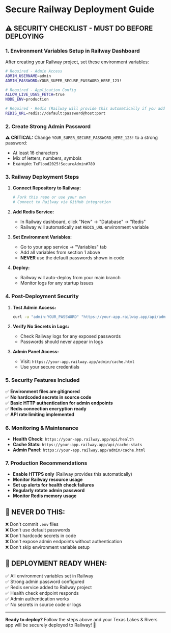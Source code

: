 # Secure Railway Deployment Guide

## ⚠️ SECURITY CHECKLIST - MUST DO BEFORE DEPLOYING

### 1. **Environment Variables Setup in Railway Dashboard**

After creating your Railway project, set these environment variables:

```bash
# Required - Admin Access
ADMIN_USERNAME=admin
ADMIN_PASSWORD=YOUR_SUPER_SECURE_PASSWORD_HERE_123!

# Required - Application Config  
ALLOW_LIVE_USGS_FETCH=true
NODE_ENV=production

# Required - Redis (Railway will provide this automatically if you add Redis service)
REDIS_URL=redis://default:password@host:port
```

### 2. **Create Strong Admin Password**

**⚠️ CRITICAL:** Change `YOUR_SUPER_SECURE_PASSWORD_HERE_123!` to a strong password:
- At least 16 characters
- Mix of letters, numbers, symbols
- Example: `TxFlood2025!SecureAdmin#789`

### 3. **Railway Deployment Steps**

1. **Connect Repository to Railway:**
   ```bash
   # Fork this repo or use your own
   # Connect to Railway via GitHub integration
   ```

2. **Add Redis Service:**
   - In Railway dashboard, click "New" → "Database" → "Redis"
   - Railway will automatically set `REDIS_URL` environment variable

3. **Set Environment Variables:**
   - Go to your app service → "Variables" tab
   - Add all variables from section 1 above
   - **NEVER** use the default passwords shown in code

4. **Deploy:**
   - Railway will auto-deploy from your main branch
   - Monitor logs for any startup issues

### 4. **Post-Deployment Security**

1. **Test Admin Access:**
   ```bash
   curl -u "admin:YOUR_PASSWORD" "https://your-app.railway.app/api/admin/cache"
   ```

2. **Verify No Secrets in Logs:**
   - Check Railway logs for any exposed passwords
   - Passwords should never appear in logs

3. **Admin Panel Access:**
   - Visit: `https://your-app.railway.app/admin/cache.html`
   - Use your secure credentials

### 5. **Security Features Included**

✅ **Environment files are gitignored**  
✅ **No hardcoded secrets in source code**  
✅ **Basic HTTP authentication for admin endpoints**  
✅ **Redis connection encryption ready**  
✅ **API rate limiting implemented**  

### 6. **Monitoring & Maintenance**

- **Health Check:** `https://your-app.railway.app/api/health`
- **Cache Stats:** `https://your-app.railway.app/api/cache-stats`
- **Admin Panel:** `https://your-app.railway.app/admin/cache.html`

### 7. **Production Recommendations**

- **Enable HTTPS only** (Railway provides this automatically)
- **Monitor Railway resource usage**
- **Set up alerts for health check failures**
- **Regularly rotate admin password**
- **Monitor Redis memory usage**

## 🚨 NEVER DO THIS:

❌ Don't commit `.env` files  
❌ Don't use default passwords  
❌ Don't hardcode secrets in code  
❌ Don't expose admin endpoints without authentication  
❌ Don't skip environment variable setup  

## 🎯 DEPLOYMENT READY WHEN:

✅ All environment variables set in Railway  
✅ Strong admin password configured  
✅ Redis service added to Railway project  
✅ Health check endpoint responds  
✅ Admin authentication works  
✅ No secrets in source code or logs  

---

**Ready to deploy?** Follow the steps above and your Texas Lakes & Rivers app will be securely deployed to Railway! 🌊
